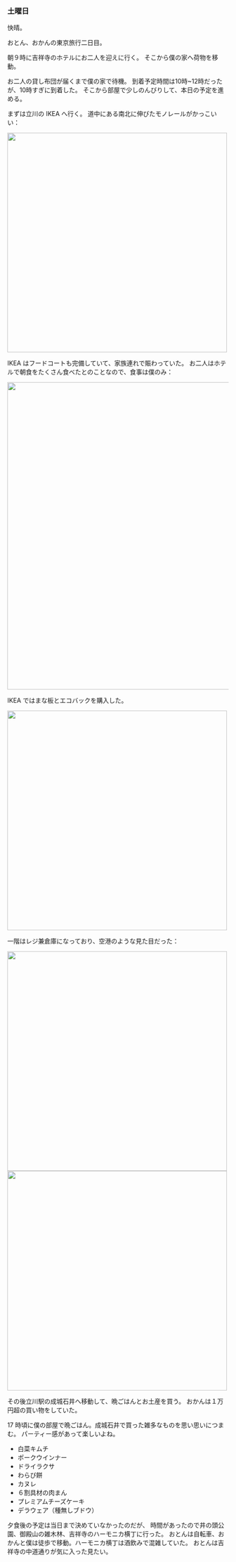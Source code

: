 ### 土曜日

快晴。

おとん、おかんの東京旅行二日目。

朝９時に吉祥寺のホテルにお二人を迎えに行く。
そこから僕の家へ荷物を移動。

お二人の貸し布団が届くまで僕の家で待機。
到着予定時間は10時~12時だったが、10時すぎに到着した。
そこから部屋で少しのんびりして、本日の予定を進める。

まずは立川の IKEA へ行く。
道中にある南北に伸びたモノレールがかっこいい：

<img src="https://i.imgur.com/pPQcm6P.jpg" width="500">

IKEA はフードコートも完備していて、家族連れで賑わっていた。
お二人はホテルで朝食をたくさん食べたとのことなので、食事は僕のみ：

<img src="https://i.imgur.com/pfby9rm.jpg" width="700">

IKEA ではまな板とエコバックを購入した。

<img src="https://i.imgur.com/qm67INU.jpg" width="500">

一階はレジ兼倉庫になっており、空港のような見た目だった：

<img src="https://i.imgur.com/uhDOrvI.jpg" width="500">

<img src="https://i.imgur.com/LA0eOGu.jpg" width="500">

その後立川駅の成城石井へ移動して、晩ごはんとお土産を買う。
おかんは１万円超の買い物をしていた。

17 時頃に僕の部屋で晩ごはん。成城石井で買った雑多なものを思い思いにつまむ。
パーティー感があって楽しいよね。

- 白菜キムチ
- ポークウインナー
- ドライラクサ
- わらび餅
- カヌレ
- ６割具材の肉まん
- プレミアムチーズケーキ
- デラウェア（種無しブドウ）

夕食後の予定は当日まで決めていなかったのだが、
時間があったので井の頭公園、御殿山の雑木林、吉祥寺のハーモニカ横丁に行った。
おとんは自転車、おかんと僕は徒歩で移動。ハーモニカ横丁は酒飲みで混雑していた。
おとんは吉祥寺の中道通りが気に入った見たい。